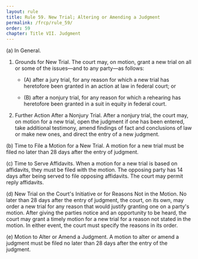 ```yaml
---
layout: rule
title: Rule 59. New Trial; Altering or Amending a Judgment
permalink: /frcp/rule_59/
order: 59
chapter: Title VII. Judgment
---
```


(a) In General.


1. Grounds for New Trial. The court may, on motion, grant a new trial on all or some of the issues—and to any party—as follows:


    - (A) after a jury trial, for any reason for which a new trial has heretofore been granted in an action at law in federal court; or


    - (B) after a nonjury trial, for any reason for which a rehearing has heretofore been granted in a suit in equity in federal court.


2. Further Action After a Nonjury Trial. After a nonjury trial, the court may, on motion for a new trial, open the judgment if one has been entered, take additional testimony, amend findings of fact and conclusions of law or make new ones, and direct the entry of a new judgment.


(b) Time to File a Motion for a New Trial. A motion for a new trial must be filed no later than 28 days after the entry of judgment.


(c) Time to Serve Affidavits. When a motion for a new trial is based on affidavits, they must be filed with the motion. The opposing party has 14 days after being served to file opposing affidavits. The court may permit reply affidavits.


(d) New Trial on the Court's Initiative or for Reasons Not in the Motion. No later than 28 days after the entry of judgment, the court, on its own, may order a new trial for any reason that would justify granting one on a party's motion. After giving the parties notice and an opportunity to be heard, the court may grant a timely motion for a new trial for a reason not stated in the motion. In either event, the court must specify the reasons in its order.


(e) Motion to Alter or Amend a Judgment. A motion to alter or amend a judgment must be filed no later than 28 days after the entry of the judgment.
